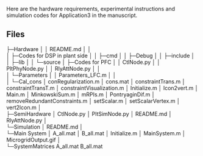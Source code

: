 ﻿
Here are the hardware requirements, experimental instructions and simulation codes for Application3 in the manuscript.

## Files


├─Hardware
│  │  README.md
│  │  
│  ├─Codes for DSP in plant side
│  │  ├─cmd
│  │  ├─Debug
│  │  ├─include
│  │  ├─lib
│  │  └─source
│  ├─Codes for PFC
│  │      CtlNode.py
│  │      PltPhyNode.py
│  │      RlyAttNode.py
│  │      
│  └─Parameters
│      │  Parameters_LFC.m
│      │  
│      └─Cal_cons
│              conRegularization.m
│              cons.mat
│              constraintTrans.m
│              constraintTransT.m
│              constraintVisualization.m
│              Initialize.m
│              lcon2vert.m
│              Main.m
│              MinkowskiSum.m
│              mRPIs.m
│              PontryaginDif.m
│              removeRedundantConstraints.m
│              setScalar.m
│              setScalarVertex.m
│              vert2lcon.m
│              
├─SemiHardware
│      CtlNode.py
│      PltSimNode.py
│      README.md
│      RlyAttNode.py
│      
└─Simulation
    │  README.md
    │  
    └─Main System
        │  A_all.mat
        │  B_all.mat
        │  Initialize.m
        │  MainSystem.m
        │  MicrogridOutput.gif
        │  
        └─SystemMatrices
                A_all.mat
                B_all.mat
                

